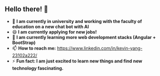 ## __**Hello there!**__ 👋


- 🔭 **I am currently in university and working with the faculty of education on a new chat bot with AI**
- 😄 **I am currently applying for new jobs!**
- 🌱 **I am currently learning more web development stacks (Angular + BootStrap)**
- 📫 **How to reach me:** https://www.linkedin.com/in/kevin-yang-23102a222/
- ⚡ **Fun fact: I am just excited to learn new things and find new technology fascinating.**


<!--
**kevyang267/kevyang267** is a ✨ _special_ ✨ repository because its `README.md` (this file) appears on your GitHub profile.

Here are some ideas to get you started:

- 🔭 I’m currently working on ...
- 🌱 I’m currently learning ...
- 👯 I’m looking to collaborate on ...
- 🤔 I’m looking for help with ...
- 💬 Ask me about ...
- 📫 How to reach me: ...
- 😄 Pronouns: ...
- ⚡ Fun fact: ...
